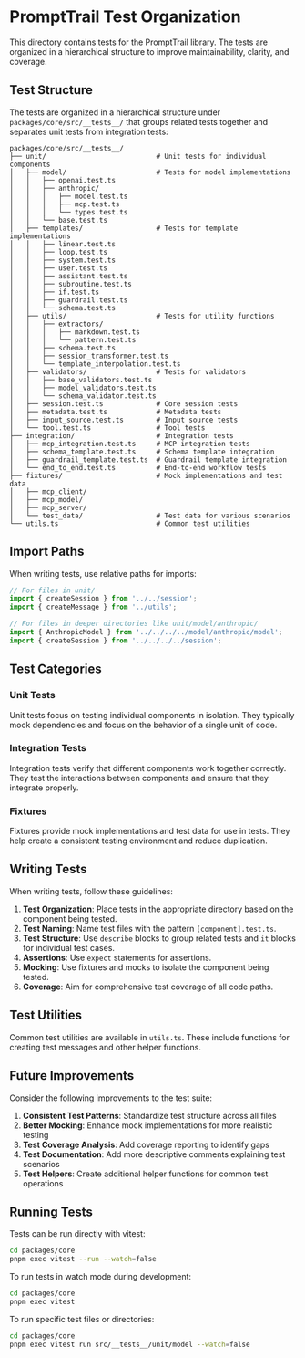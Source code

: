 # PromptTrail Test Organization

This directory contains tests for the PromptTrail library. The tests are organized in a hierarchical structure to improve maintainability, clarity, and coverage.

## Test Structure

The tests are organized in a hierarchical structure under `packages/core/src/__tests__/` that groups related tests together and separates unit tests from integration tests:

```
packages/core/src/__tests__/
├── unit/                           # Unit tests for individual components
│   ├── model/                      # Tests for model implementations
│   │   ├── openai.test.ts
│   │   ├── anthropic/
│   │   │   ├── model.test.ts
│   │   │   ├── mcp.test.ts
│   │   │   └── types.test.ts
│   │   └── base.test.ts
│   ├── templates/                  # Tests for template implementations
│   │   ├── linear.test.ts
│   │   ├── loop.test.ts
│   │   ├── system.test.ts
│   │   ├── user.test.ts
│   │   ├── assistant.test.ts
│   │   ├── subroutine.test.ts
│   │   ├── if.test.ts
│   │   ├── guardrail.test.ts
│   │   └── schema.test.ts
│   ├── utils/                      # Tests for utility functions
│   │   ├── extractors/
│   │   │   ├── markdown.test.ts
│   │   │   └── pattern.test.ts
│   │   ├── schema.test.ts
│   │   ├── session_transformer.test.ts
│   │   └── template_interpolation.test.ts
│   ├── validators/                 # Tests for validators
│   │   ├── base_validators.test.ts
│   │   ├── model_validators.test.ts
│   │   └── schema_validator.test.ts
│   ├── session.test.ts             # Core session tests
│   ├── metadata.test.ts            # Metadata tests
│   ├── input_source.test.ts        # Input source tests
│   └── tool.test.ts                # Tool tests
├── integration/                    # Integration tests
│   ├── mcp_integration.test.ts     # MCP integration tests
│   ├── schema_template.test.ts     # Schema template integration
│   ├── guardrail_template.test.ts  # Guardrail template integration
│   └── end_to_end.test.ts          # End-to-end workflow tests
├── fixtures/                       # Mock implementations and test data
│   ├── mcp_client/
│   ├── mcp_model/
│   ├── mcp_server/
│   └── test_data/                  # Test data for various scenarios
└── utils.ts                        # Common test utilities
```

## Import Paths

When writing tests, use relative paths for imports:

```typescript
// For files in unit/
import { createSession } from '../../session';
import { createMessage } from '../utils';

// For files in deeper directories like unit/model/anthropic/
import { AnthropicModel } from '../../../../model/anthropic/model';
import { createSession } from '../../../../session';
```

## Test Categories

### Unit Tests

Unit tests focus on testing individual components in isolation. They typically mock dependencies and focus on the behavior of a single unit of code.

### Integration Tests

Integration tests verify that different components work together correctly. They test the interactions between components and ensure that they integrate properly.

### Fixtures

Fixtures provide mock implementations and test data for use in tests. They help create a consistent testing environment and reduce duplication.


## Writing Tests

When writing tests, follow these guidelines:

1. **Test Organization**: Place tests in the appropriate directory based on the component being tested.
2. **Test Naming**: Name test files with the pattern `[component].test.ts`.
3. **Test Structure**: Use `describe` blocks to group related tests and `it` blocks for individual test cases.
4. **Assertions**: Use `expect` statements for assertions.
5. **Mocking**: Use fixtures and mocks to isolate the component being tested.
6. **Coverage**: Aim for comprehensive test coverage of all code paths.

## Test Utilities

Common test utilities are available in `utils.ts`. These include functions for creating test messages and other helper functions.

## Future Improvements

Consider the following improvements to the test suite:

1. **Consistent Test Patterns**: Standardize test structure across all files
2. **Better Mocking**: Enhance mock implementations for more realistic testing
3. **Test Coverage Analysis**: Add coverage reporting to identify gaps
4. **Test Documentation**: Add more descriptive comments explaining test scenarios
5. **Test Helpers**: Create additional helper functions for common test operations

## Running Tests

Tests can be run directly with vitest:

```bash
cd packages/core
pnpm exec vitest --run --watch=false
```

To run tests in watch mode during development:

```bash
cd packages/core
pnpm exec vitest
```

To run specific test files or directories:

```bash
cd packages/core
pnpm exec vitest run src/__tests__/unit/model --watch=false
```
